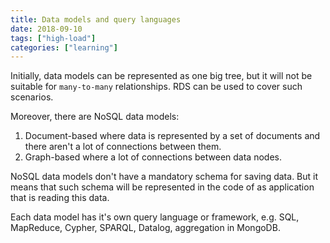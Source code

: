 ```yaml
---
title: Data models and query languages
date: 2018-09-10
tags: ["high-load"]
categories: ["learning"]
---
```

Initially, data models can be represented as one big tree, but it will not be suitable for `many-to-many` relationships.
RDS can be used to cover such scenarios.

Moreover, there are NoSQL data models:

1. Document-based where data is represented by a set of documents and there aren't a lot of connections between them.
2. Graph-based where a lot of connections between data nodes.

NoSQL data models don't have a mandatory schema for saving data. But it means that such schema will be represented in the code of as application that is reading this data.

Each data model has it's own query language or framework, e.g. SQL, MapReduce, Cypher, SPARQL, Datalog, aggregation in MongoDB.
